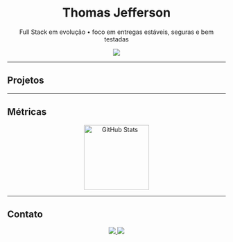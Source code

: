 <!-- Header -->
<h1 align="center">Thomas Jefferson</h1>
<p align="center">Full Stack em evolução • foco em entregas estáveis, seguras e bem testadas</p>

<!-- Stack (badges) -->
<p align="center">
  <img src="https://skillicons.dev/icons?i=ts,react,nextjs,nodejs,docker,postgres,rabbitmq,py,postman,mysql,linux,grafana,git,azure&perline=7" />
</p>

---

## Projetos

<!-- <table>
  <tr>
    <td width="25%">
      <a href="https://github.com/ThomasJPF/SEU_REPO_API"><b>API Auth + Cache</b></a><br/>
      <sub>JWT • Redis • Tests</sub>
    </td>
    <td width="25%">
      <a href="https://github.com/ThomasJPF/SEU_REPO_DASH"><b>Dashboard Next.js</b></a><br/>
      <sub>SSR • Charts • A11y</sub>
    </td>
    <td width="25%">
      <a href="https://github.com/ThomasJPF/SEU_REPO_AUTOMACAO"><b>Automação de Rede</b></a><br/>
      <sub>Python • Logs • CLI</sub>
    </td>
    <td width="25%">
      <a href="https://github.com/ThomasJPF/SEU_REPO_DS"><b>Design System</b></a><br/>
      <sub>Tokens • Components</sub>
    </td>
  </tr>
</table> -->

<!-- Opcional: cards de repositórios (descomente e ajuste os nomes)
<p align="center">
  <img src="https://github-readme-stats.vercel.app/api/pin/?username=ThomasJPF&repo=SEU_REPO_API&theme=dark&hide_border=true" />
  <img src="https://github-readme-stats.vercel.app/api/pin/?username=ThomasJPF&repo=SEU_REPO_DASH&theme=dark&hide_border=true" />
</p>
-->

---

## Métricas
<p align="center">
  <img height="150" alt="GitHub Stats"
       src="https://github-readme-stats.vercel.app/api?username=ThomasJPF&show_icons=true&include_all_commits=true&count_private=true&hide_border=true&title_color=2ECC71&text_color=C9D1D9&icon_color=2ECC71&bg_color=00000000" />
</p>

---

## Contato
<p align="center">
  <a href="https://www.linkedin.com/in/thomas-j-000342115/">
    <img src="https://img.shields.io/badge/LinkedIn-0A66C2?style=for-the-badge&logo=linkedin&logoColor=white"/>
  </a>
  <a href="https://www.instagram.com/thomas_fiamett/">
    <img src="https://img.shields.io/badge/Instagram-E4405F?style=for-the-badge&logo=instagram&logoColor=white"/>
  </a>
</p>

<!-- Dicas rápidas:
- Mantenha só 2–4 projetos no grid e atualize títulos/links.
- Evite parágrafos longos; priorize badges e cards. --
